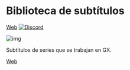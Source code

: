 # Biblioteca de subtítulos

[Web](http://anime-gx.com) [![Discord](https://discordapp.com/api/guilds/197878259302531072/widget.png)](https://discord.gg/Zs2CaG6)

![img](http://i.imgur.com/Nje9c9L.jpg)

Subtítulos de series que se trabajan en GX.

[Web](http://anime-gx.com)
 




